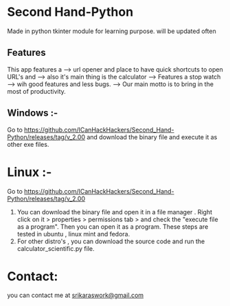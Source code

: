# Second Hand-Python
Made in python tkinter module for learning purpose. will be updated often

## Features 
This app features a 
--> url opener and place to have quick shortcuts to open URL's and 
--> also it's main thing is the calculator 
--> Features a stop watch
--> wih good features and less bugs. 
--> Our main motto is to bring in the most of productivity. 

## Windows :-
Go to https://github.com/ICanHackHackers/Second_Hand-Python/releases/tag/v_2.00 and download the binary file and execute it as other exe files. 

# Linux :-
Go to https://github.com/ICanHackHackers/Second_Hand-Python/releases/tag/v_2.00
1) You can download the binary file and open it in a file manager . Right click on it > properties > permissions tab > and check the "execute file as a program". Then you can open it as a program. These steps are tested in ubuntu , linux mint and fedora.
2) For other distro's , you can download the source code and run the calculator_scientific.py file. 


# Contact:
you can contact me at srikaraswork@gmail.com
